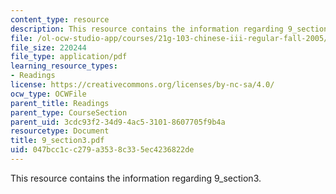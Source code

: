 ```yaml
---
content_type: resource
description: This resource contains the information regarding 9_section3.
file: /ol-ocw-studio-app/courses/21g-103-chinese-iii-regular-fall-2005/047bcc1cc279a3538c335ec4236822de_MIT21G_103F05_9_3.pdf
file_size: 220244
file_type: application/pdf
learning_resource_types:
- Readings
license: https://creativecommons.org/licenses/by-nc-sa/4.0/
ocw_type: OCWFile
parent_title: Readings
parent_type: CourseSection
parent_uid: 3cdc93f2-34d9-4ac5-3101-8607705f9b4a
resourcetype: Document
title: 9_section3.pdf
uid: 047bcc1c-c279-a353-8c33-5ec4236822de
---
```

This resource contains the information regarding 9_section3.